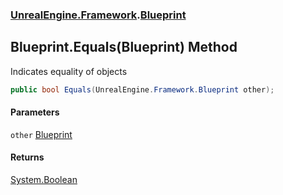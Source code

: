 ### [UnrealEngine.Framework](UnrealEngine_Framework.md 'UnrealEngine.Framework').[Blueprint](Blueprint.md 'UnrealEngine.Framework.Blueprint')
## Blueprint.Equals(Blueprint) Method
Indicates equality of objects  
```csharp
public bool Equals(UnrealEngine.Framework.Blueprint other);
```
#### Parameters
<a name='UnrealEngine_Framework_Blueprint_Equals(UnrealEngine_Framework_Blueprint)_other'></a>
`other` [Blueprint](Blueprint.md 'UnrealEngine.Framework.Blueprint')  
  
#### Returns
[System.Boolean](https://docs.microsoft.com/en-us/dotnet/api/System.Boolean 'System.Boolean')  
